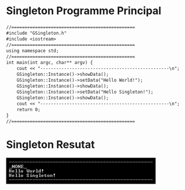 # Singleton Programme Principal

```
//===============================================
#include "GSingleton.h"
#include <iostream>
//===============================================
using namespace std;
//===============================================
int main(int argc, char** argv) {
    cout << "-------------------------------------------------\n";
    GSingleton::Instance()->showData();
    GSingleton::Instance()->setData("Hello World!");
    GSingleton::Instance()->showData();
    GSingleton::Instance()->setData("Hello Singleton!");
    GSingleton::Instance()->showData();
    cout << "-------------------------------------------------\n";
    return 0;
}
//===============================================
```

# Singleton Resutat

![Result](https://raw.githubusercontent.com/gkesse/ReadyPattern/master/Singleton/img/result.png)
